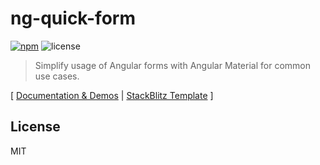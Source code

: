 # ng-quick-form
[![npm](https://img.shields.io/npm/v/ng-quick-form.svg)](https://www.npmjs.com/package/ng-quick-form)
![license](https://img.shields.io/github/license/kctang/ng-quick-form.svg)

> Simplify usage of Angular forms with Angular Material for common use cases. 

[ [Documentation & Demos](https://ng-quick-form.surge.sh) | 
[StackBlitz Template](https://stackblitz.com/edit/ng-quick-form) ]

## License

MIT
